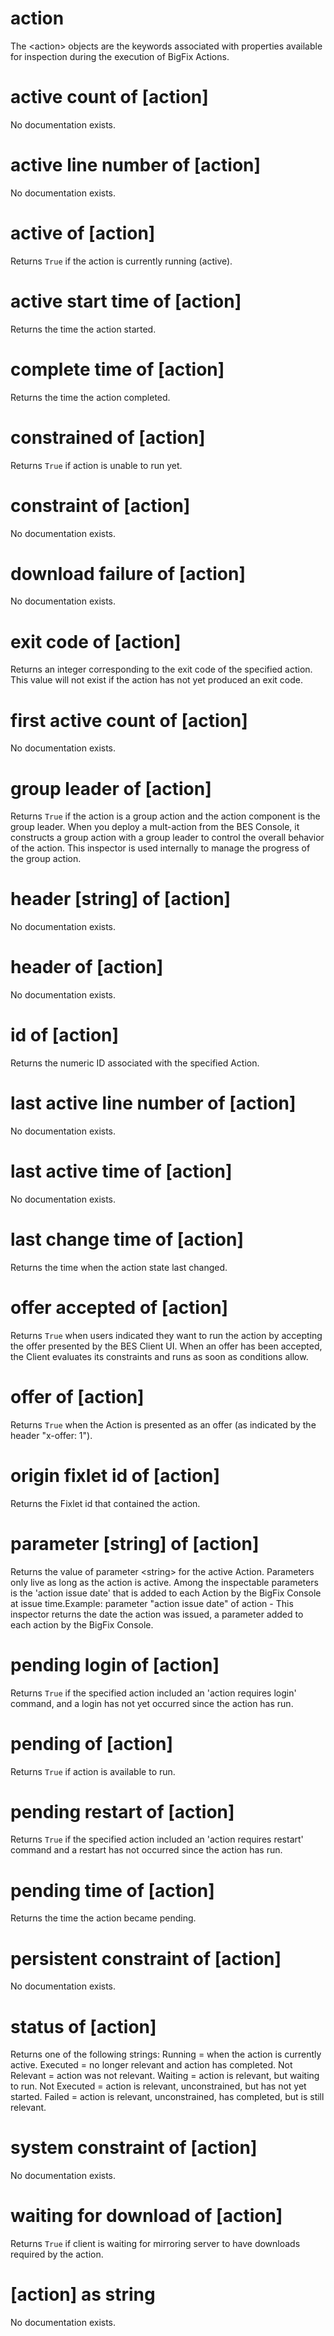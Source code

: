 # action

The &lt;action&gt; objects are the keywords associated with properties available for inspection during the execution of BigFix Actions.

# active count of [action]

No documentation exists.

# active line number of [action]

No documentation exists.

# active of [action]

Returns `True` if the action is currently running (active).

# active start time of [action]

Returns the time the action started.

# complete time of [action]

Returns the time the action completed.

# constrained of [action]

Returns `True` if action is unable to run yet.

# constraint of [action]

No documentation exists.

# download failure of [action]

No documentation exists.

# exit code of [action]

Returns an integer corresponding to the exit code of the specified action. This value will not exist if the action has not yet produced an exit code.

# first active count of [action]

No documentation exists.

# group leader of [action]

Returns `True` if the action is a group action and the action component is the group leader. When you deploy a mult-action from the BES Console, it constructs a group action with a group leader to control the overall behavior of the action. This inspector is used internally to manage the progress of the group action.

# header [string] of [action]

No documentation exists.

# header of [action]

No documentation exists.

# id of [action]

Returns the numeric ID associated with the specified Action.

# last active line number of [action]

No documentation exists.

# last active time of [action]

No documentation exists.

# last change time of [action]

Returns the time when the action state last changed.

# offer accepted of [action]

Returns `True` when users indicated they want to run the action by accepting the offer presented by the BES Client UI. When an offer has been accepted, the Client evaluates its constraints and runs as soon as conditions allow.

# offer of [action]

Returns `True` when the Action is presented as an offer (as indicated by the header &quot;x-offer: 1&quot;).

# origin fixlet id of [action]

Returns the Fixlet id that contained the action.

# parameter [string] of [action]

Returns the value of parameter &lt;string&gt; for the active Action. Parameters only live as long as the action is active. Among the inspectable parameters is the &#39;action issue date&#39; that is added to each Action by the BigFix Console at issue time.Example: parameter &quot;action issue date&quot; of action - This inspector returns the date the action was issued, a parameter added to each action by the BigFix Console.

# pending login of [action]

Returns `True` if the specified action included an &#39;action requires login&#39; command, and a login has not yet occurred since the action has run.

# pending of [action]

Returns `True` if action is available to run.

# pending restart of [action]

Returns `True` if the specified action included an &#39;action requires restart&#39; command and a restart has not occurred since the action has run.

# pending time of [action]

Returns the time the action became pending.

# persistent constraint of [action]

No documentation exists.

# status of [action]

Returns one of the following strings: Running = when the action is currently active. Executed = no longer relevant and action has completed. Not Relevant = action was not relevant. Waiting = action is relevant, but waiting to run. Not Executed = action is relevant, unconstrained, but has not yet started. Failed = action is relevant, unconstrained, has completed, but is still relevant.

# system constraint of [action]

No documentation exists.

# waiting for download of [action]

Returns `True` if client is waiting for mirroring server to have downloads required by the action.

# [action] as string

No documentation exists.
